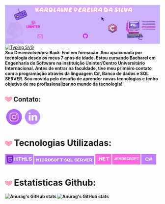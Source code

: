 ![Banner Karol](images/bannereditadonovo.gif)
<br> 
[![Typing SVG](https://readme-typing-svg.demolab.com?font=Fira+Code&size=18&duration=2800&color=A36FEA&center=true&width=1014&height=47&lines=%F0%9F%92%9C+Ol%C3%A1%2C+eu+sou+a+Karolaine+Pereira!+%F0%9F%92%9C;%F0%9F%92%9CBEM-VINDO(A)+AO+MEU+GITHUB!%F0%9F%92%9C)](https://git.io/typing-svg) <br>
<b>Sou Desenvolvedora Back-End em formação. Sou apaixonada por tecnologia desde os meus 7 anos de idade. Estou cursando Bacharel em Engenharia de Software na instituição Uninter/Centro Universitário Internacional. Antes de entrar na faculdade, tive meu primeiro contato com a programação através da linguagem C#, Banco de dados e SQL SERVER. Sou movida pelo desafio de aprender novas tecnologias e tenho objetivo de me profissionalizar no mundo da tecnologia!<b> 
## ![coração](images/heart.gif) Contato:
[![INSTAGRAM](./images/IconeInstagram.png)](https://www.instagram.com/karou.png) [![Linkedin](./images/IconeLinkedin.png)](https://www.linkedin.com/in/karolaine-pereir-40a169139/)

# ![coração](images/heart.gif) Tecnologias Utilizadas:
[![HTML5](./images/iconehtml.jpg)](https://www.w3schools.com/html/) [![MicrosoftSQLServer](./images/SQLSERVER.jpg)](https://www.w3schools.com/sql/default.asp) [![.Net](images/ICONENET.jpg)](https://pt.wikipedia.org/wiki/.NET) [![JavaScript](images/ICONEJAVA.jpg)](https://www.w3schools.com/js/default.asp) [![Csharp](images/csharp.jpg)](https://www.w3schools.com/cs/index.php)
# ![coração](images/heart.gif) Estatísticas Github:




![Anurag's GitHub stats](https://github-readme-stats.vercel.app/api?username=karoupng&theme=jolly&show_icons=true) 
![Anurag's GitHub stats](https://github-readme-stats.vercel.app/api/top-langs/?username=karoupng&theme=jolly&hide_border=true&include_all_commits=true&count_private=false&layout=compact)


<br>&nbsp;&nbsp;&nbsp;&nbsp;&nbsp;<br>








<!-- Proudly created with GPRM ( https://gprm.itsvg.in ) -->
